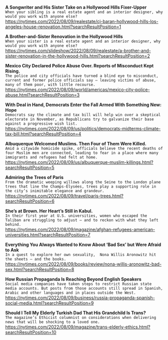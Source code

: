 **A Songwriter and His Sister Take on a Hollywood Hills Fixer-Upper**\
`When your sibling is a real estate agent and an interior designer, why would you work with anyone else?`\
https://nytimes.com/2022/08/09/realestate/cj-baran-hollywood-hills-los-angeles-house-renovation.html?searchResultPosition=1

**A Brother-and-Sister Renovation in the Hollywood Hills**\
`When your sister is a real estate agent and an interior designer, why would you work with anyone else?`\
https://nytimes.com/slideshow/2022/08/09/realestate/a-brother-and-sister-renovation-in-the-hollywood-hills.html?searchResultPosition=2

**Mexico City Declared Police Abuse Over. Reports of Misconduct Kept Rising.**\
`The police and city officials have turned a blind eye to misconduct, current and former police officials say — leaving victims of abuse, many of them poor, with little recourse.`\
https://nytimes.com/2022/08/09/world/americas/mexico-city-police-abuse.html?searchResultPosition=3

**With Deal in Hand, Democrats Enter the Fall Armed With Something New: Hope**\
`Democrats say the climate and tax bill will help win over a skeptical electorate in November, as Republicans try to galvanize their base against a progressive wish list.`\
https://nytimes.com/2022/08/09/us/politics/democrats-midterms-climate-tax-bill.html?searchResultPosition=4

**Albuquerque Welcomed Muslims. Then Four of Them Were Killed.**\
`Amid a citywide homicide spike, officials believe the recent deaths of four Muslim men are connected, leading to fear in a place where many immigrants and refugees had felt at home.`\
https://nytimes.com/2022/08/09/us/albuquerque-muslim-killings.html?searchResultPosition=5

**Admiring the Trees of Paris**\
`From the dramatic weeping willows along the Seine to the London plane trees that line the Champs-Élysées, trees play a supporting role in the city’s inimitable elegance and grandeur.`\
https://nytimes.com/2022/08/09/travel/paris-trees.html?searchResultPosition=6

**She’s at Brown. Her Heart’s Still in Kabul.**\
`In their first year at U.S. universities, women who escaped the Taliban are struggling to adjust — and to reckon with what they left behind.`\
https://nytimes.com/2022/08/09/magazine/afghan-refugees-american-universities.html?searchResultPosition=7

**Everything You Always Wanted to Know About ‘Bad Sex’ but Were Afraid to Ask**\
`In a quest to explore her own sexuality,  Nona Willis Aronowitz hit the sheets — and the books.`\
https://nytimes.com/2022/08/09/books/review/nona-willis-aronowitz-bad-sex.html?searchResultPosition=8

**How Russian Propaganda Is Reaching Beyond English Speakers**\
`Social media companies have taken steps to restrict Russian state media accounts. But posts from those accounts still spread in Spanish, Arabic and other languages and in places outside the West.`\
https://nytimes.com/2022/08/09/business/russia-propaganda-spanish-social-media.html?searchResultPosition=9

**Should I Tell My Elderly Turkish Dad That His Grandchild Is Trans?**\
`The magazine’s Ethicist columnist on considerations when delivering news that will be shocking to a loved one.`\
https://nytimes.com/2022/08/09/magazine/trans-elderly-ethics.html?searchResultPosition=10

